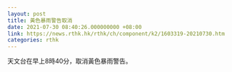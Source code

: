 ```yaml
---
layout: post
title: 黃色暴雨警告取消
date: 2021-07-30 08:40:26.000000000 +08:00
link: https://news.rthk.hk/rthk/ch/component/k2/1603319-20210730.htm
categories: rthk
---
```


天文台在早上8時40分，取消黃色暴雨警告。
